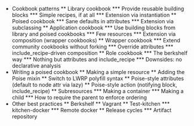 * Cookbook patterns
** Library cookbook
*** Provide reusable building blocks
*** Simple recipes, if at all
*** Extension via instantiation
** Poised cookbook
*** Sane defaults in attributes
*** Extension via subclassing
** Application cookbook
*** Use building blocks from library and poised cookbooks
*** Few resources
*** Extension via composition (wrapper cookbooks)
** Wrapper cookbook
*** Extend community cookbooks without forking
*** Override attributes
*** include_recipe-driven composition
** Role cookbook
*** The berkshelf way
*** Nothing but attributes and include_recipe
*** Downsides: no declarative analysis
* Writing a poised cookbook
** Making a simple resource
** Adding the Poise mixin
** Switch to LWRP polyfill syntax
** Poise-style attributes (default to node attr via lazy)
** Poise-style action (notifying block, include_recipe)
** Subresources
*** Making a container
*** Making a child
*** How to require the parent to enforce ordering
* Other best practices
** Berkshelf
** Vagrant
** Test-kitchen
*** kitchen-docker
*** Remote docker
** Release cycles
*** Artifact repository
